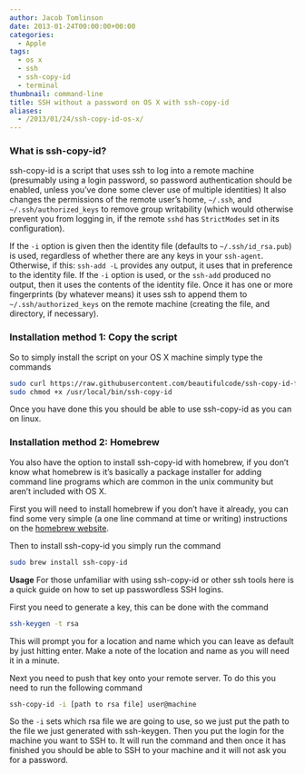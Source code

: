 ```yaml
---
author: Jacob Tomlinson
date: 2013-01-24T00:00:00+00:00
categories:
  - Apple
tags:
  - os x
  - ssh
  - ssh-copy-id
  - terminal
thumbnail: command-line
title: SSH without a password on OS X with ssh-copy-id
aliases:
  - /2013/01/24/ssh-copy-id-os-x/
---
```



### What is ssh-copy-id?
ssh-copy-id is a script that uses ssh to log into a remote machine (presumably using a login password,
so password authentication should be enabled, unless you&#8217;ve done some clever use of multiple
identities) It also changes the permissions of the remote user&#8217;s home, `~/.ssh`, and
`~/.ssh/authorized_keys` to remove group writability (which would otherwise prevent you from logging in,
if the remote `sshd` has `StrictModes` set in its configuration).

If the `-i` option is given then the
identity file (defaults to `~/.ssh/id_rsa.pub`) is used, regardless of whether there are any keys in your
`ssh-agent`. Otherwise, if this: `ssh-add -L` provides any output, it uses that in preference to the
identity file. If the `-i` option is used, or the `ssh-add` produced no output, then it uses the
contents of the identity file. Once it has one or more fingerprints (by whatever means) it uses ssh
to append them to `~/.ssh/authorized_keys` on the remote machine (creating the file, and directory,
  if necessary).

### Installation method 1: Copy the script
So to simply install the script on your OS X machine simply type the commands

```bash
sudo curl https://raw.githubusercontent.com/beautifulcode/ssh-copy-id-for-OSX/master/ssh-copy-id.sh -o /usr/local/bin/ssh-copy-id
sudo chmod +x /usr/local/bin/ssh-copy-id
```

Once you have done this you should be able to use ssh-copy-id as you can on linux.

### Installation method 2: Homebrew
You also have the option to install ssh-copy-id with homebrew, if you don&#8217;t know what homebrew is it&#8217;s basically a package installer for adding command line programs which are common in the unix community but aren&#8217;t included with OS X.

First you will need to install homebrew if you don&#8217;t have it already, you can find some very simple (a one line command at time or writing) instructions on the <a title="Homebrew" href="http://brew.sh" target="_blank">homebrew website</a>.

Then to install ssh-copy-id you simply run the command

```bash
sudo brew install ssh-copy-id
```

**Usage**
For those unfamiliar with using ssh-copy-id or other ssh tools here is a quick guide on how to set up passwordless SSH logins.

First you need to generate a key, this can be done with the command

```bash
ssh-keygen -t rsa
```

This will prompt you for a location and name which you can leave as default by just hitting enter. Make a note of the location and name as you will need it in a minute.

Next you need to push that key onto your remote server. To do this you need to run the following command

```bash
ssh-copy-id -i [path to rsa file] user@machine
```

So the `-i` sets which rsa file we are going to use, so we just put the path to the file we just generated with ssh-keygen. Then you put the login for the machine you want to SSH to. It will run the command and then once it has finished you should be able to SSH to your machine and it will not ask you for a password.
